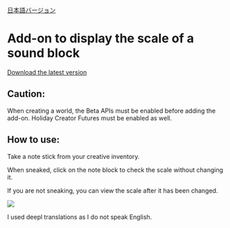 [日本語バージョン](https://github.com/oasoobi/noteblockplus/blob/main/readme.md)


# Add-on to display the scale of a sound block
[Download the latest version](https://github.com/oasoobi/noteblockplus/releases/latest/download/noteblockplus.mcpack)

## Caution: 
When creating a world, the Beta APIs must be enabled before adding the add-on. Holiday Creator Futures must be enabled as well.
## How to use:

Take a note stick from your creative inventory.

When sneaked, click on the note block to check the scale without changing it. 

If you are not sneaking, you can view the scale after it has been changed.

![](https://i.imgur.com/h7Oa1nW.png)

I used deepl translations as I do not speak English.
